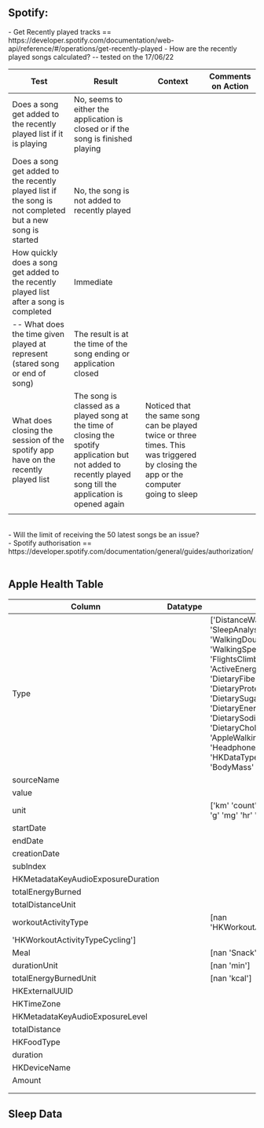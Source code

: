 <h2>Spotify:</h2>
- Get Recently played tracks == https://developer.spotify.com/documentation/web-api/reference/#/operations/get-recently-played
    - How are the recently played songs calculated? -- tested on the 17/06/22


| Test | Result | Context | Comments on Action |
| ----------- | ----------- | ---- | ---- |
| Does a song get added to the recently played list if it is playing| No, seems to either the application is closed or if the song is finished playing | | |
| Does a song get added to the recently played list if the song is not completed but a new song is started| No, the song is not added to recently played | |
| How quickly does a song get added to the recently played list after a song is completed | Immediate | |
| -- What does the time given played at represent (stared song or end of song)| The result is at the time of the song ending or application closed |||
| What does closing the session of the spotify app have on the recently played list| The song is classed as a played song at the time of closing the spotify application but not added to recently played song till the application is opened again | Noticed that the same song can be played twice or three times. This was triggered by closing the app or the computer going to sleep||
|||||
<br>
    - Will the limit of receiving the 50 latest songs be an issue?
<br>
- Spotify authorisation == https://developer.spotify.com/documentation/general/guides/authorization/
<br>
<br>
<h2>Apple Health Table</h2>

| Column | Datatype | Values |
| ---- | ---- | ---|
| Type || ['DistanceWalkingRunning' 'StepCount' 'SleepAnalysis''HeadphoneAudioExposure' 'WalkingDoubleSupportPercentage' 'WalkingSpeed''WalkingStepLength' 'FlightsClimbed' 'ActiveEnergyBurned''DietaryFatSaturated' 'DietaryFiber' 'DietaryFatTotal' 'DietaryProtein''DietaryCarbohydrates' 'DietarySugar' 'DietaryEnergyConsumed''DietaryPotassium' 'DietarySodium' 'DietaryCholesterol''WalkingAsymmetryPercentage' 'AppleWalkingSteadiness' nan 'HeadphoneAudioExposureEvent' 'HKDataTypeSleepDurationGoal''DistanceCycling' 'BodyMass' 'Height' 'MindfulSession'] |
| sourceName |||
| value |||
| unit || ['km' 'count' nan 'dBASPL' '%' 'km/hr' 'cm' 'kcal' 'g' 'mg' 'hr' 'kg' 'ft']|
| startDate|||
| endDate|||
| creationDate|||
| subIndex|||
| HKMetadataKeyAudioExposureDuration|||
| totalEnergyBurned|||
| totalDistanceUnit|||
| workoutActivityType|| [nan 'HKWorkoutActivityTypeFunctionalStrengthTraining'
 'HKWorkoutActivityTypeCycling']|
| Meal|| [nan 'Snack' 'Lunch' 'Breakfast' 'Dinner']|
| durationUnit|| [nan 'min']|
| totalEnergyBurnedUnit|| [nan 'kcal']|
| HKExternalUUID|||
| HKTimeZone|||
| HKMetadataKeyAudioExposureLevel|||
| totalDistance|||
| HKFoodType|||
| duration|||
| HKDeviceName|||
| Amount|||
||||
||||

<h2> Sleep Data</h2> 